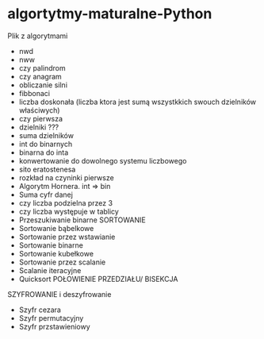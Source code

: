 # algortytmy-maturalne-Python

Plik z algorytmami
 -  nwd
 -  nww
 -  czy palindrom 
 -  czy anagram
 -  obliczanie silni
 -  fibbonaci 
 -  liczba doskonała (liczba ktora jest             sumą wszystkkich swouch dzielników właściwych)
 -  czy pierwsza
 -  dzielniki ???
 -  suma dzielników
 -  int do binarnych
 -  binarna do inta
 -  konwertowanie do dowolnego systemu liczbowego
 -  sito eratostenesa
 -  rozkład na czyninki pierwsze
 -  Algorytm Hornera. int => bin
 -  Suma cyfr danej
 -  czy liczba podzielna przez 3
 -  czy liczba występuje w tablicy
 -  Przeszukiwanie binarne
 SORTOWANIE
 -  Sortowanie bąbelkowe
 -  Sortowanie przez wstawianie
 -  Sortowanie binarne
 -  Sortowanie kubełkowe
 -  Sortowanie przez scalanie
 -  Scalanie iteracyjne
 -  Quicksort
POŁOWIENIE PRZEDZIAŁU/ BISEKCJA

SZYFROWANIE i deszyfrowanie

 -  Szyfr cezara
 -  Szyfr permutacyjny
 -  Szyfr przstawieniowy